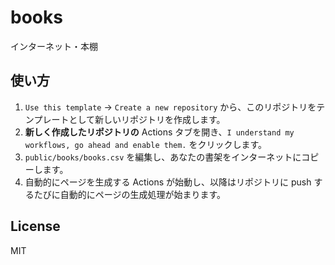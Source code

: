 # books

インターネット・本棚

## 使い方

1. `Use this template` → `Create a new repository` から、このリポジトリをテンプレートとして新しいリポジトリを作成します。
2. **新しく作成したリポジトリの** Actions タブを開き、`I understand my workflows, go ahead and enable them.` をクリックします。
3. `public/books/books.csv` を編集し、あなたの書架をインターネットにコピーします。
4. 自動的にページを生成する Actions が始動し、以降はリポジトリに push するたびに自動的にページの生成処理が始まります。

## License

MIT
